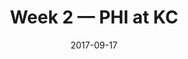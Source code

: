 ---
layout: game
title: Week 2 — PHI at KC
season: 2017
game_id: 2017_02_PHI_KC
week: 2
date: 2017-09-17
home_team: KC
away_team: PHI
final_home: 27
final_away: 20
pbp_url: /assets/data/pbp/2017/2017_02_PHI_KC.csv.gz
---